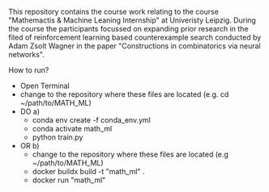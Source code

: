 This repository contains the course work relating to the course "Mathemactis & Machine Leaning Internship" at Univeristy Leipzig. 
During the course the participants focussed on expanding prior research in the filed of reinforcement learning based counterexample search
conducted by Adam Zsolt Wagner in the paper "Constructions in combinatorics via neural networks".

How to run?
- Open Terminal
- change to the repository where these files are located (e.g. cd ~/path/to/MATH_ML)
- DO a)
    - conda env create -f conda_env.yml
    - conda activate math_ml
    - python train.py
- OR b)
    - change to the repository where these files are located (e.g ~/path/to/MATH_ML)
    - docker buildx build -t "math_ml" .
    - docker run "math_ml"

